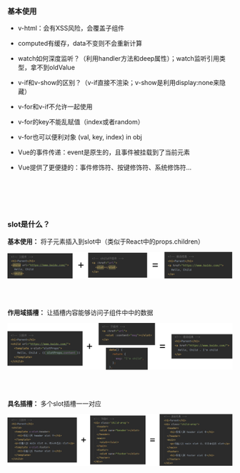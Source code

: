 ### 基本使用

- v-html：会有XSS风险，会覆盖子组件

- computed有缓存，data不变则不会重新计算

- watch如何深度监听？（利用handler方法和deep属性）；watch监听引用类型，拿不到oldValue

- v-if和v-show的区别？（v-if直接不渲染；v-show是利用display:none来隐藏）

- v-for和v-if不允许一起使用

- v-for的key不能乱赋值（index或者random）

- v-for也可以便利对象 (val, key, index) in obj

- Vue的事件传递：event是原生的，且事件被挂载到了当前元素

- Vue提供了更便捷的：事件修饰符、按键修饰符、系统修饰符...






<br></br>
<br></br>







### slot是什么？

**基本使用：** 将子元素插入到slot中（类似于React中的props.children）

![slot插槽-基本使用](./img/slot插槽-基本使用.png)

<br></br>

**作用域插槽：** 让插槽内容能够访问子组件中中的数据

![slot插槽-作用域插槽](./img/slot插槽-作用域插槽.png)

<br></br>

**具名插槽：** 多个slot插槽一一对应

![slot插槽-作用域插槽](./img/slot插槽-具名插槽.png)

<br></br>
<br></br>
<br></br>
